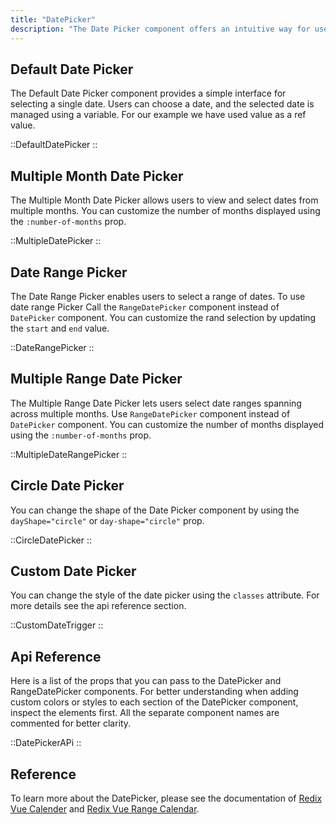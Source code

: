 ```yaml
---
title: "DatePicker"
description: "The Date Picker component offers an intuitive way for users to select dates from a calendar. With this component, users can easily navigate through months and years to pick specific dates. The Date Picker supports a range of customization options, allowing developers to control date formats, highlight specific dates, set minimum and maximum selectable dates, and more."
---
```


## Default Date Picker

The Default Date Picker component provides a simple interface for selecting a single date. Users can choose a date, and the selected date is managed using a variable. For our example we have used value as a ref value.

::DefaultDatePicker
::

## Multiple Month Date Picker

The Multiple Month Date Picker allows users to view and select dates from multiple months. You can customize the number of months displayed using the `:number-of-months` prop.

::MultipleDatePicker
::

## Date Range Picker

The Date Range Picker enables users to select a range of dates. To use date range Picker Call the `RangeDatePicker` component instead of `DatePicker` component. You can customize the rand selection by updating the `start` and `end` value.

::DateRangePicker
::

## Multiple Range Date Picker

The Multiple Range Date Picker lets users select date ranges spanning across multiple months. Use `RangeDatePicker` component instead of `DatePicker` component. You can customize the number of months displayed using the `:number-of-months` prop.

::MultipleDateRangePicker
::

## Circle Date Picker

You can change the shape of the Date Picker component by using the `dayShape="circle"` or `day-shape="circle"` prop.

::CircleDatePicker
::

## Custom Date Picker

You can change the style of the date picker using the `classes` attribute. For more details see the api reference section.

::CustomDateTrigger
::

## Api Reference

Here is a list of the props that you can pass to the DatePicker and RangeDatePicker components. For better understanding when adding custom colors or styles to each section of the DatePicker component, inspect the elements first. All the separate component names are commented for better clarity.

::DatePickerAPi
::

## Reference

To learn more about the DatePicker, please see the documentation of [Redix Vue Calender](https://www.radix-vue.com/components/calendar) and [Redix Vue Range Calendar](https://www.radix-vue.com/components/range-calendar).
